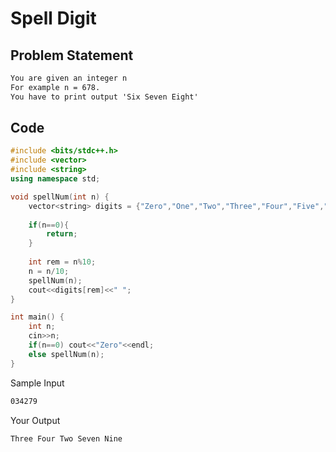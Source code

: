 # Spell Digit

## Problem Statement
```md
You are given an integer n 
For example n = 678.
You have to print output 'Six Seven Eight'
```
## Code
```cpp
#include <bits/stdc++.h> 
#include <vector>
#include <string>
using namespace std;

void spellNum(int n) {
    vector<string> digits = {"Zero","One","Two","Three","Four","Five","Six","Seven","Eight","Nine"};
    
    if(n==0){
        return;
    }
    
    int rem = n%10;
    n = n/10;
    spellNum(n);
    cout<<digits[rem]<<" ";
}

int main() {
    int n;
    cin>>n;
    if(n==0) cout<<"Zero"<<endl;
    else spellNum(n);
}
```

Sample Input
```txt
034279
```
Your Output
```txt
Three Four Two Seven Nine 
```
